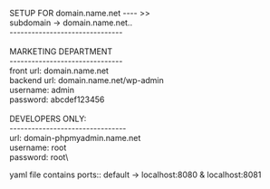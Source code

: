 SETUP FOR domain.name.net ---- >> \
subdomain -> domain.name.net.. \
-------------------------------\
\
MARKETING DEPARTMENT\
-------------------------------\
front url: domain.name.net\
backend url: domain.name.net/wp-admin\
username: admin\
password: abcdef123456\
\
DEVELOPERS ONLY:\
--------------------------------\
url: domain-phpmyadmin.name.net\
username: root\
password: root\


yaml file contains ports:: default -> localhost:8080 & localhost:8081
